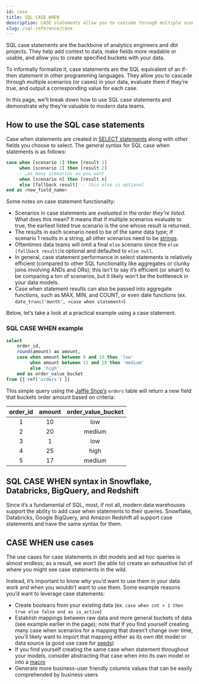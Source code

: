 ```yaml
---
id: case
title: SQL CASE WHEN
description: CASE statements allow you to cascade through multiple scenarios (or cases) in your data, evaluate them if they’re true, and output a corresponding value for each case.
slug: /sql-reference/case
---
```


<head>
    <title>Working with the SQL CASE statements</title>
</head>

SQL case statements are the backbone of analytics engineers and dbt projects. They help add context to data, make fields more readable or usable, and allow you to create specified buckets with your data.

To informally formalize it, case statements are the SQL equivalent of an if-then statement in other programming languages. They allow you to cascade through multiple scenarios (or cases) in your data, evaluate them if they’re true, and output a corresponding value for each case.

In this page, we’ll break down how to use SQL case statements and demonstrate why they’re valuable to modern data teams.

## How to use the SQL case statements

Case when statements are created in [SELECT statements](/sql-reference/select) along with other fields you choose to select. The general syntax for SQL case when statements is as follows:

```sql
case when [scenario 1] then [result 1]
     when [scenario 2] then [result 2]
    -- …as many scenarios as you want
     when [scenario n] then [result n]
     else [fallback result] -- this else is optional
end as <new_field_name>
```

Some notes on case statement functionality:
- Scenarios in case statements are *evaluated in the order they’re listed*. What does this mean? It means that if multiple scenarios evaluate to true, the earliest listed true scenario is the one whose result is returned.
- The results in each scenario need to be of the same data type; if scenario 1 results in a string, all other scenarios need to be [strings](/sql-reference/strings).
- Oftentimes data teams will omit a final `else` scenario since the `else [fallback result]`is optional and defaulted to `else null`.
- In general, case statement performance in select statements is relatively efficient (compared to other SQL functionality like aggregates or clunky joins involving ANDs and ORs); this isn’t to say it’s efficient (or smart) to be comparing a ton of scenarios, but it likely won’t be the bottleneck in your data models.
- Case when statement results can also be passed into aggregate functions, such as MAX, MIN, and COUNT, or even date functions (ex. `date_trunc('month', <case when statement>`)

Below, let’s take a look at a practical example using a case statement.

### SQL CASE WHEN example

```sql
select
    order_id,
    round(amount) as amount,
    case when amount between 0 and 10 then 'low'
         when amount between 11 and 20 then 'medium'
         else 'high'
    end as order_value_bucket
from {{ ref('orders') }}
```

This simple query using the [Jaffle Shop’s](https://github.com/dbt-labs/jaffle_shop) `orders` table will return a new field that buckets order amount based on criteria:

| **order_id** | **amount** | **order_value_bucket** |
|:---:|:---:|:---:|
| 1 | 10 | low |
| 2 | 20 | medium |
| 3 | 1 | low |
| 4 | 25 | high |
| 5 | 17 | medium |

## SQL CASE WHEN syntax in Snowflake, Databricks, BigQuery, and Redshift

Since it’s a fundamental of SQL, most, if not all, modern data warehouses support the ability to add case when statements to their queries. Snowflake, Databricks, Google BigQuery, and Amazon Redshift all support case statements and have the same syntax for them.

## CASE WHEN use cases

The use cases for case statements in dbt models and ad hoc queries is almost endless; as a result, we won’t (be able to) create an exhaustive list of where you might see case statements in the wild.

Instead, it’s important to know *why* you’d want to use them in your data work and when you wouldn’t want to use them. Some example reasons you’d want to leverage case statements:
- Create booleans from your existing data (ex. `case when cnt > 1 then true else false end as is_active`)
- Establish mappings between raw data and more general buckets of data (see example earlier in the page); note that if you find yourself creating many case when scenarios for a mapping that doesn’t change over time, you’ll likely want to import that mapping either as its own dbt model or data source (a good use case for [seeds](https://docs.getdbt.com/docs/build/seeds))
- If you find yourself creating the same case when statement throughout your models, consider abstracting that case when into its own model or into a <Term id="dry" /> [macro](https://docs.getdbt.com/docs/build/jinja-macros)
- Generate more business-user friendly columns values that can be easily comprehended by business users

